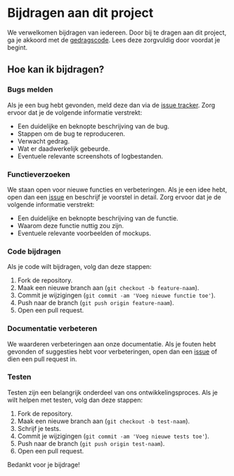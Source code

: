 # Bijdragen aan dit project

We verwelkomen bijdragen van iedereen. Door bij te dragen aan dit project, ga je akkoord met de [gedragscode](CODE_OF_CONDUCT.md). Lees deze zorgvuldig door voordat je begint.

## Hoe kan ik bijdragen?

### Bugs melden

Als je een bug hebt gevonden, meld deze dan via de [issue tracker](https://github.com/Githubguy132010/Roo-Code/issues). Zorg ervoor dat je de volgende informatie verstrekt:

- Een duidelijke en beknopte beschrijving van de bug.
- Stappen om de bug te reproduceren.
- Verwacht gedrag.
- Wat er daadwerkelijk gebeurde.
- Eventuele relevante screenshots of logbestanden.

### Functieverzoeken

We staan open voor nieuwe functies en verbeteringen. Als je een idee hebt, open dan een [issue](https://github.com/Githubguy132010/Roo-Code/issues) en beschrijf je voorstel in detail. Zorg ervoor dat je de volgende informatie verstrekt:

- Een duidelijke en beknopte beschrijving van de functie.
- Waarom deze functie nuttig zou zijn.
- Eventuele relevante voorbeelden of mockups.

### Code bijdragen

Als je code wilt bijdragen, volg dan deze stappen:

1. Fork de repository.
2. Maak een nieuwe branch aan (`git checkout -b feature-naam`).
3. Commit je wijzigingen (`git commit -am 'Voeg nieuwe functie toe'`).
4. Push naar de branch (`git push origin feature-naam`).
5. Open een pull request.

### Documentatie verbeteren

We waarderen verbeteringen aan onze documentatie. Als je fouten hebt gevonden of suggesties hebt voor verbeteringen, open dan een [issue](https://github.com/Githubguy132010/Roo-Code/issues) of dien een pull request in.

### Testen

Testen zijn een belangrijk onderdeel van ons ontwikkelingsproces. Als je wilt helpen met testen, volg dan deze stappen:

1. Fork de repository.
2. Maak een nieuwe branch aan (`git checkout -b test-naam`).
3. Schrijf je tests.
4. Commit je wijzigingen (`git commit -am 'Voeg nieuwe tests toe'`).
5. Push naar de branch (`git push origin test-naam`).
6. Open een pull request.

Bedankt voor je bijdrage!
